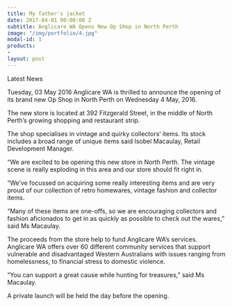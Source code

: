 ```yaml
---
title: My father's jacket
date: 2017-04-01 00:00:00 Z
subtitle: Anglicare WA Opens New Op Shop in North Perth
image: "/img/portfolio/4.jpg"
modal-id: 1
products:
- 
layout: post
---
```


Latest News

Tuesday, 03 May 2016
Anglicare WA is thrilled to announce the opening of its brand new Op Shop in North Perth on Wednesday 4 May, 2016.

The new store is located at 392 Fitzgerald Street, in the middle of North Perth’s growing shopping and restaurant strip.

The shop specialises in vintage and quirky collectors’ items. Its stock includes a broad range of unique items said Isobel Macaulay, Retail Development Manager.

“We are excited to be opening this new store in North Perth. The vintage scene is really exploding in this area and our store should fit right in.

“We’ve focussed on acquiring some really interesting items and are very proud of our collection of retro homewares, vintage fashion and collector items.

“Many of these items are one-offs, so we are encouraging collectors and fashion aficionados to get in as quickly as possible to check out the wares,” said Ms Macaulay.

The proceeds from the store help to fund Anglicare WA’s services. Anglicare WA offers over 60 different community services that support vulnerable and disadvantaged Western Australians with issues ranging from homelessness, to financial stress to domestic violence.

“You can support a great cause while hunting for treasures,” said Ms Macaulay.

A private launch will be held the day before the opening.